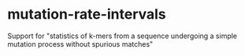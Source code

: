 # mutation-rate-intervals
Support for "statistics of k-mers from a sequence undergoing a simple mutation process without spurious matches"
